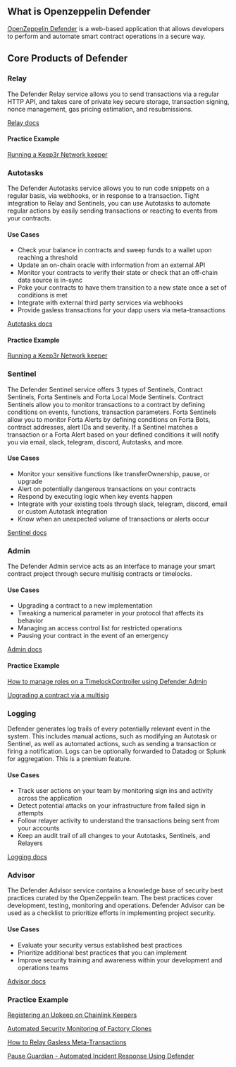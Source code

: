 ## What is Openzeppelin Defender

[OpenZeppelin Defender](https://www.openzeppelin.com/defender) is a web-based application that allows developers to perform and automate smart contract operations in a secure way.

## Core Products of Defender

### Relay

The Defender Relay service allows you to send transactions via a regular HTTP API, and takes care of private key secure storage, transaction signing, nonce management, gas pricing estimation, and resubmissions. 

[Relay docs](https://docs.openzeppelin.com/defender/relay)

#### Practice Example

[Running a Keep3r Network keeper](https://docs.openzeppelin.com/defender/guide-keep3r)

### Autotasks

The Defender Autotasks service allows you to run code snippets on a regular basis, via webhooks, or in response to a transaction. Tight integration to Relay and Sentinels, you can use Autotasks to automate regular actions by easily sending transactions or reacting to events from your contracts.

#### Use Cases

- Check your balance in contracts and sweep funds to a wallet upon reaching a threshold
- Update an on-chain oracle with information from an external API
- Monitor your contracts to verify their state or check that an off-chain data source is in-sync
- Poke your contracts to have them transition to a new state once a set of conditions is met
- Integrate with external third party services via webhooks
- Provide gasless transactions for your dapp users via meta-transactions

[Autotasks docs](https://docs.openzeppelin.com/defender/autotasks)

#### Practice Example

[Running a Keep3r Network keeper](https://docs.openzeppelin.com/defender/guide-keep3r)

### Sentinel

The Defender Sentinel service offers 3 types of Sentinels, Contract Sentinels, Forta Sentinels and Forta Local Mode Sentinels. Contract Sentinels allow you to monitor transactions to a contract by defining conditions on events, functions, transaction parameters. Forta Sentinels allow you to monitor Forta Alerts by defining conditions on Forta Bots, contract addresses, alert IDs and severity. If a Sentinel matches a transaction or a Forta Alert based on your defined conditions it will notify you via email, slack, telegram, discord, Autotasks, and more.

#### Use Cases

- Monitor your sensitive functions like transferOwnership, pause, or upgrade
- Alert on potentially dangerous transactions on your contracts
- Respond by executing logic when key events happen
- Integrate with your existing tools through slack, telegram, discord, email or custom Autotask integration
- Know when an unexpected volume of transactions or alerts occur

[Sentinel docs](https://docs.openzeppelin.com/defender/sentinel)

### Admin

The Defender Admin service acts as an interface to manage your smart contract project through secure multisig contracts or timelocks.

#### Use Cases

- Upgrading a contract to a new implementation
- Tweaking a numerical parameter in your protocol that affects its behavior
- Managing an access control list for restricted operations
- Pausing your contract in the event of an emergency

[Admin docs](https://docs.openzeppelin.com/defender/admin)

#### Practice Example

[How to manage roles on a TimelockController using Defender Admin](https://docs.openzeppelin.com/defender/guide-timelock-roles)

[Upgrading a contract via a multisig](https://docs.openzeppelin.com/defender/guide-upgrades)


### Logging

Defender generates log trails of every potentially relevant event in the system. This includes manual actions, such as modifying an Autotask or Sentinel, as well as automated actions, such as sending a transaction or firing a notification. Logs can be optionally forwarded to Datadog or Splunk for aggregation. This is a premium feature.

#### Use Cases

- Track user actions on your team by monitoring sign ins and activity across the application
- Detect potential attacks on your infrastructure from failed sign in attempts
- Follow relayer activity to understand the transactions being sent from your accounts
- Keep an audit trail of all changes to your Autotasks, Sentinels, and Relayers

[Logging docs](https://docs.openzeppelin.com/defender/logging)

### Advisor

The Defender Advisor service contains a knowledge base of security best practices curated by the OpenZeppelin team. The best practices cover development, testing, monitoring and operations. Defender Advisor can be used as a checklist to prioritize efforts in implementing project security.

#### Use Cases

- Evaluate your security versus established best practices
- Prioritize additional best practices that you can implement
- Improve security training and awareness within your development and operations teams

[Advisor docs](https://docs.openzeppelin.com/defender/advisor)


### Practice Example

[Registering an Upkeep on Chainlink Keepers](https://docs.openzeppelin.com/defender/guide-chainlink)

[Automated Security Monitoring of Factory Clones](https://docs.openzeppelin.com/defender/guide-factory)

[How to Relay Gasless Meta-Transactions](https://docs.openzeppelin.com/defender/guide-metatx)

[Pause Guardian - Automated Incident Response Using Defender](https://docs.openzeppelin.com/defender/guide-pauseguardian)